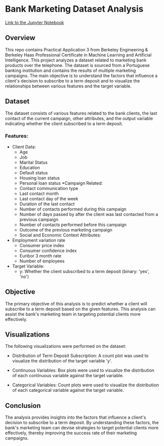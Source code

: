 # Bank Marketing Dataset Analysis

[Link to the Jupyter Notebook](https://github.com/ohmjoh/BerkeleyML-Practical_Analysis3/blob/main/Practical_Application_III.ipynb)

## Overview
This repo contains Practical Application 3 from Berkeley Engineering & Berkeley Haas Professional Certificate in Machine Learning and Artificial Intelligence. 
This project analyzes a dataset related to marketing bank products over the telephone. The dataset is sourced from a Portuguese banking institution and contains the results of multiple marketing campaigns. The main objective is to understand the factors that influence a client's decision to subscribe to a term deposit and to visualize the relationships between various features and the target variable.

## Dataset
The dataset consists of various features related to the bank clients, the last contact of the current campaign, other attributes, and the output variable indicating whether the client subscribed to a term deposit.

### Features:
* Client Data:
  - Age
  - Job
  - Marital Status
  - Education
  - Default status
  - Housing loan status
  - Personal loan status
*Campaign Related:
  - Contact communication type
  - Last contact month
  - Last contact day of the week
  - Duration of the last contact
  - Number of contacts performed during this campaign
  - Number of days passed by after the client was last contacted from a previous campaign
  - Number of contacts performed before this campaign
  - Outcome of the previous marketing campaign
  - Social and Economic Context Attributes:
* Employment variation rate
  - Consumer price index
  - Consumer confidence index
  - Euribor 3 month rate
  - Number of employees
* Target Variable:
  - y: Whether the client subscribed to a term deposit (binary: 'yes', 'no')

## Objective
The primary objective of this analysis is to predict whether a client will subscribe to a term deposit based on the given features. This analysis can assist the bank's marketing team in targeting potential clients more effectively.

## Visualizations
The following visualizations were performed on the dataset:

- Distribution of Term Deposit Subscription: A count plot was used to visualize the distribution of the target variable 'y'.

- Continuous Variables: Box plots were used to visualize the distribution of each continuous variable against the target variable.

- Categorical Variables: Count plots were used to visualize the distribution of each categorical variable against the target variable.

## Conclusion
The analysis provides insights into the factors that influence a client's decision to subscribe to a term deposit. By understanding these factors, the bank's marketing team can devise strategies to target potential clients more effectively, thereby improving the success rate of their marketing campaigns.
